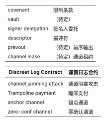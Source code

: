|                   |                  |
| ----------------- | ---------------- |
| covenant          | 限制条款         |
| vault             | （待定）         |
| signer delegation | 签名人委托       |
| descriptor        | 描述符           |
| prevout           | （待定）前序输出 |
| channel lease     | （待定）通道租约 |





| Discreet Log Contract  | 谨慎日志合约 |
| ---------------------- | ------------ |
|                        |              |
| channel jamming attack | 通道阻塞攻击 |
| Trampoline payment     | 蹦床支付     |
| anchor channel         | 锚点通道     |
| zero-conf channel      | 零确认通道   |

